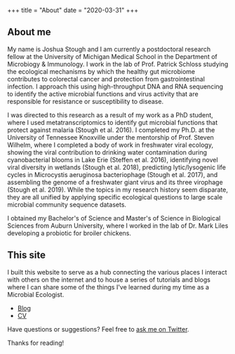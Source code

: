 +++
title = "About"
date = "2020-03-31"
+++

## About me 

My name is Joshua Stough and I am currently a postdoctoral research fellow at the University of Michigan Medical School in the Department of Microbiogy & Immunology. I work in the lab of Prof. Patrick Schloss studying the ecological mechanisms by which the healthy gut microbiome contributes to colorectal cancer and protection from gastrointestinal infection. I approach this using high-throughput DNA and RNA sequencing to identify the active microbial functions and virus activity that are responsible for resistance or susceptibility to disease. 

I was directed to this research as a result of my work as a PhD student, where I used metatranscriptomics to identify gut microbial functions that protect against malaria (Stough et al. 2016). I completed my Ph.D. at the University of Tennessee Knoxville under the mentorship of Prof. Steven Wilhelm, where I completed a body of work in freshwater viral ecology, showing the viral contribution to drinking water contamination during cyanobacterial blooms in Lake Erie (Steffen et al. 2016), identifying novel viral diversity in wetlands (Stough et al. 2018), predicting lytic/lysogenic life cycles in Microcystis aeruginosa bacteriophage (Stough et al. 2017), and assembling the genome of a freshwater giant virus and its three virophage (Stough et al. 2019). While the topics in my research history seem disparate, they are all unified by applying specific ecological questions to large scale microbial community sequence datasets.

I obtained my Bachelor's of Science and Master's of Science in Biological Sciences from Auburn University, where I worked in the lab of Dr. Mark Liles developing a probiotic for broiler chickens.

## This site

I built this website to serve as a hub connecting the various places I interact with others on the internet and to house a series of tutorials and blogs where I can share some of the things I've learned during my time as a Microbial Ecologist. 

* [Blog](https://jmastough.github.io/blog)
* [CV](https://jmastough.github.io/cv)

Have questions or suggestions? Feel free to [ask me on Twitter](https://twitter.com/jma_stough).

Thanks for reading!
